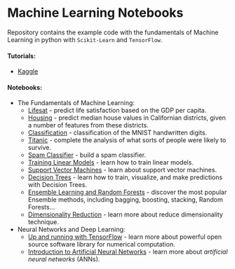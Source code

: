 # Machine Learning Notebooks

Repository contains the example code with the fundamentals of Machine Learning in python with `Scikit-Learn` and `TensorFlow`.

#### Tutorials:
- [Kaggle](./tutorials/kaggle)

#### Notebooks:
- The Fundamentals of Machine Learning:
	- [Lifesat](./lifesat.ipynb) - predict life satisfaction based on the GDP per capita.
	- [Housing](./housing.ipynb) - predict median house values in Californian districts, given a number of features from these districts.
	- [Classification](./classification.ipynb) - classification of the MNIST handwritten digits.
	- [Titanic](./titanic.ipynb) - complete the analysis of what sorts of people were likely to survive.
	- [Spam Classifier](./spam-filter.ipynb) - build a spam classifier.
	- [Training Linear Models](./training-linear-models.ipynb) - learn how to train linear models.
	- [Support Vector Machines](./support-vector-machines.ipynb) - learn about support vector machines.
	- [Decision Trees](./decision-trees.ipynb) - learn how to train, visualize, and make predictions with Decision Trees.
	- [Ensemble Learning and Random Forests](./ensemble-learning-and-random-forests.ipynb) - discover the most popular Ensemble methods, including bagging, boosting, stacking, Random Forests...
	- [Dimensionality Reduction](./dimensionality-reduction.ipynb) - learn more about reduce dimensionality technique.
- Neural Networks and Deep Learning:
	- [Up and running with TensorFlow](./up-and-running-with-tensorflow.ipynb) - learn more about powerful open source software library for numerical computation.
	- [Introduction to Artificial Neural Networks](./introduction-to-artificial-neural-networks.ipynb) - learn more about *artificial neural networks* (ANNs).
